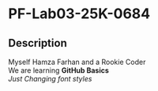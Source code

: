 # PF-Lab03-25K-0684
## Description
Myself Hamza Farhan and a Rookie Coder
<br/>
We are learning **GitHub Basics**
<br/>
_Just Changing font styles_
